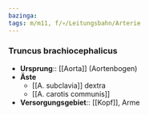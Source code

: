 ```yaml
---
bazinga: 
tags: m/m11, f/💀/Leitungsbahn/Arterie
---
```

### Truncus brachiocephalicus
- **Ursprung**:: [[Aorta]] (Aortenbogen)
- **Äste**
	- [[A. subclavia]] dextra
	- [[A. carotis communis]]
- **Versorgungsgebiet**:: [[Kopf]], Arme